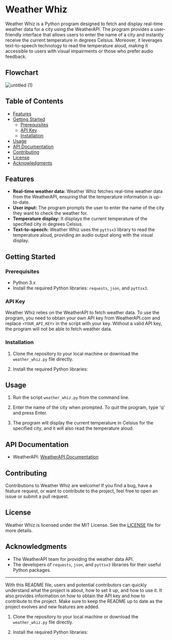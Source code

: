 # Weather Whiz
Weather Whiz is a Python program designed to fetch and display real-time weather data for a city using the WeatherAPI. The program provides a user-friendly interface that allows users to enter the name of a city and instantly receive the current temperature in degrees Celsius. Moreover, it leverages text-to-speech technology to read the temperature aloud, making it accessible to users with visual impairments or those who prefer audio feedback.
## Flowchart
![untitled (1)](https://github.com/Ramvelampudi/weather-whiz/assets/111103944/ad2e7f18-eb74-4081-a2ef-a6ec23a498f3)

## Table of Contents

- [Features](#features)
- [Getting Started](#getting-started)
  - [Prerequisites](#prerequisites)
  - [API Key](#api-key)
  - [Installation](#installation)
- [Usage](#usage)
- [API Documentation](#api-documentation)
- [Contributing](#contributing)
- [License](#license)
- [Acknowledgments](#acknowledgments)

## Features

- **Real-time weather data:** Weather Whiz fetches real-time weather data from the WeatherAPI, ensuring that the temperature information is up-to-date.
- **User input:** The program prompts the user to enter the name of the city they want to check the weather for.
- **Temperature display:** It displays the current temperature of the specified city in degrees Celsius.
- **Text-to-speech:** Weather Whiz uses the `pyttsx3` library to read the temperature aloud, providing an audio output along with the visual display.

## Getting Started

### Prerequisites

- Python 3.x
- Install the required Python libraries: `requests`, `json`, and `pyttsx3`.

### API Key

Weather Whiz relies on the WeatherAPI to fetch weather data. To use the program, you need to obtain your own API key from WeatherAPI.com and replace `<YOUR_API_KEY>` in the script with your key. Without a valid API key, the program will not be able to fetch weather data.

### Installation

1. Clone the repository to your local machine or download the `weather_whiz.py` file directly.

2. Install the required Python libraries:

## Usage

1. Run the script `weather_whiz.py` from the command line.

2. Enter the name of the city when prompted. To quit the program, type 'q' and press Enter.

3. The program will display the current temperature in Celsius for the specified city, and it will also read the temperature aloud.

## API Documentation

- WeatherAPI: [WeatherAPI Documentation](https://www.weatherapi.com/docs/)

## Contributing

Contributions to Weather Whiz are welcome! If you find a bug, have a feature request, or want to contribute to the project, feel free to open an issue or submit a pull request.

## License

Weather Whiz is licensed under the MIT License. See the [LICENSE](LICENSE) file for more details.

## Acknowledgments

- The WeatherAPI team for providing the weather data API.
- The developers of `requests`, `json`, and `pyttsx3` libraries for their useful Python packages.

---

With this README file, users and potential contributors can quickly understand what the project is about, how to set it up, and how to use it. It also provides information on how to obtain the API key and how to contribute to the project. Make sure to keep the README up to date as the project evolves and new features are added.

1. Clone the repository to your local machine or download the `weather_whiz.py` file directly.

2. Install the required Python libraries:
